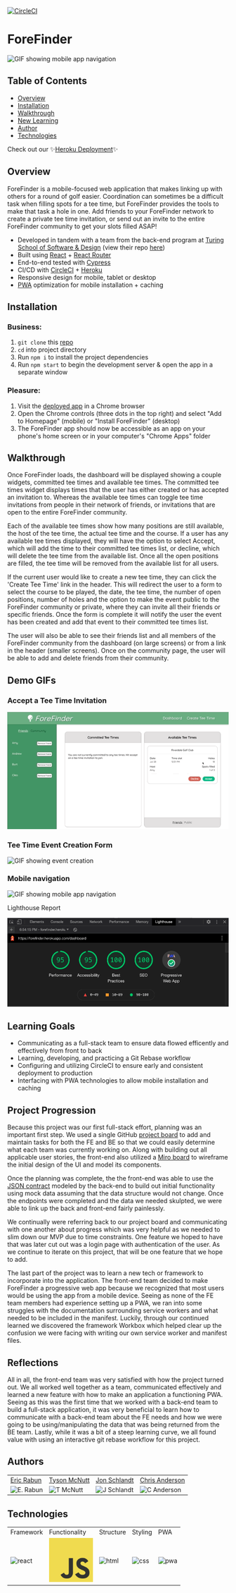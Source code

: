[![CircleCI](https://circleci.com/gh/foreFinder/fore-finder-fe/tree/main.svg?style=shield)](https://circleci.com/gh/foreFinder/fore-finder-fe/tree/main)

# ForeFinder
<!-- <img src='./docs/mobileNav.gif' alt='' width="400"> -->
![GIF showing mobile app navigation](./docs/mobileNav.gif)


## Table of Contents

* [Overview](#overview)
* [Installation](#installation)
* [Walkthrough](#walkthrough)
* [New Learning](#newlearning)
* [Author](#author)
* [Technologies](#technologies)

Check out our ✨[Heroku Deployment](https://forefinder.herokuapp.com/dashboard)✨


## Overview
ForeFinder is a mobile-focused web application that makes linking up with others for a round of golf easier. Coordination can sometimes be a difficult task when filling spots for a tee time, but ForeFinder provides the tools to make that task a hole in one. Add friends to your ForeFinder network to create a private tee time invitation, or send out an invite to the entire ForeFinder community to get your slots filled ASAP!

 - Developed in tandem with a team from the back-end program at [Turing School of Software & Design](https://turing.edu/) (view their repo [here](https://forefinder.herokuapp.com/dashboard))
 - Built using [React](https://reactjs.org/) + [React Router](reactrouter.com)
 - End-to-end tested with [Cypress](cypress.io)
 - CI/CD with [CircleCI](circleci.com) + [Heroku](heroku.com)
 - Responsive design for mobile, tablet or desktop
 - [PWA](https://developer.mozilla.org/en-US/docs/Web/Progressive_web_apps) optimization for mobile installation + caching


## Installation

### Business:
1. `git clone` this [repo](https://github.com/foreFinder/fore-finder-fe)
2. `cd` into project directory
3. Run `npm i` to install the project dependencies
4. Run `npm start` to begin the development server & open the app in a separate window

### Pleasure:
1. Visit the [deployed app](https://forefinder.herokuapp.com/dashboard) in a Chrome browser
2. Open the Chrome controls (three dots in the top right) and select "Add to Homepage" (mobile) or "Install ForeFinder" (desktop)
3. The ForeFinder app should now be accessible as an app on your phone's home screen or in your computer's "Chrome Apps" folder

## Walkthrough

Once ForeFinder loads, the dashboard will be displayed showing a couple widgets, committed tee times and available tee times.  The committed tee times widget displays times that the user has either created or has accepted an invitation to.  Whereas the available tee times can toggle tee time invitations from people in their network of friends, or invitations that are open to the entire ForeFinder community.  

Each of the available tee times show how many positions are still available, the host of the tee time, the actual tee time and the course.  If a user has any available tee times displayed, they will have the option to select Accept, which will add the time to their committed tee times list, or decline, which will delete the tee time from the available list.  Once all the open positions are filled, the tee time will be removed from the available list for all users.

If the current user would like to create a new tee time, they can click the 'Create Tee Time' link in the header.  This will redirect the user to a form to select the course to be played, the date, the tee time, the number of open positions, number of holes and the option to make the event public to the ForeFinder community or private, where they can invite all their friends or specific friends.  Once the form is complete it will notify the user the event has been created and add that event to their committed tee times list. 

The user will also be able to see their friends list and all members of the ForeFinder community from the dashboard (on large screens) or from a link in the header (smaller screens).  Once on the community page, the user will be able to add and delete friends from their community.  


## Demo GIFs

### Accept a Tee Time Invitation

<!-- <img src='' width="400"> -->
![GIF showing an invite accept](./docs/inviteaction.gif)

### Tee Time Event Creation Form

<!-- <img src='' width='400'> -->
![GIF showing event creation](./docs/formsubmission.gif)
                   
### Mobile navigation

![GIF showing mobile app navigation](./docs/mobileNav.gif)
<!-- <img src='' width='400'> -->


Lighthouse Report 

![Lighthouse Report](./docs/lighthouse.png)


## Learning Goals
- Communicating as a full-stack team to ensure data flowed efficently and effectively from front to back
- Learning, developing, and practicing a Git Rebase workflow
- Configuring and utilizing CircleCI to ensure early and consistent deployment to production
- Interfacing with PWA technologies to allow mobile installation and caching


## Project Progression

Because this project was our first full-stack effort, planning was an important first step. We used a single GitHub [project board](https://github.com/orgs/foreFinder/projects/1) to add and maintain tasks for both the FE and BE so that we could easily determine what each team was currently working on. Along with building out all applicable user stories, the front-end also utilized a [Miro board](https://miro.com/app/board/o9J_l7sQVZc=/) to wireframe the initial design of the UI and model its components.

Once the planning was complete, the the front-end was able to use the [JSON contract](https://miro.com/app/board/o9J_l7sQVZc=/) modeled by the back-end to build out initial functionality using mock data assuming that the data structure would not change. Once the endpoints were completed and the data we needed skulpted, we were able to link up the back and front-end fairly painlessly.

We continually were referring back to our project board and communicating with one another about progress which was very helpful as we needed to slim down our MVP due to time constraints.  One feature we hoped to have that was later cut out was a login page with authentication of the user.  As we continue to iterate on this project, that will be one feature that we hope to add.  

The last part of the project was to learn a new tech or framework to incorporate into the application.  The front-end team decided to make ForeFinder a progressive web app because we recognized that most users would be using the app from a mobile device.  Seeing as none of the FE team members had experience setting up a PWA, we ran into some struggles with the documentation surrounding service workers and what needed to be included in the manifest.  Luckily, through our continued learned we discovered the framework Workbox which helped clear up the confusion we were facing with writing our own service worker and manifest files. 


## Reflections

All in all, the front-end team was very satisfied with how the project turned out.  We all worked well together as a team, communicated effectively and learned a new feature with how to make an application a functioning PWA.  Seeing as this was the first time that we worked with a back-end team to build a full-stack application, it was very beneficial to learn how to communicate with a back-end team about the FE needs and how we were going to be using/manipulating the data that was being returned from the BE team. Lastly, while it was a bit of a steep learning curve, we all found value with using an interactive git rebase workflow for this project.  

## Authors
<table>
    <tr>
        <td><a href="https://github.com/errabun">Eric Rabun</td>
        <td> <a href="https://github.com/tysnj">Tyson McNutt</td>
        <td><a href="https://github.com/jon-schlandt">Jon Schlandt</td>
        <td><a href="https://github.com/mistercanderson">Chris Anderson</td>
    </tr>
    </tr>
        <td><img src="https://avatars.githubusercontent.com/u/73191225?v=4" alt="E. Rabun" width="125" height="auto" /></td>
        <td><img src="https://avatars.githubusercontent.com/u/65634894?v=4" alt="T McNutt" width="125" height="auto" /></td>
        <td><img src="https://avatars.githubusercontent.com/u/75702270?v=4" alt="J Schlandt" width="125" height="auto" /></td>
        <td><img src="https://avatars.githubusercontent.com/u/73985866?v=4" alt="C Anderson" width="125" height="auto" /></td>
    </tr>
</table>


## Technologies
<table>
    <tr>
        <td>Framework</td>
        <td>Functionality</td>
        <td>Structure</td>
        <td>Styling</td>
        <td>PWA</td>
    </tr>
    </tr>
        <td><img src="https://mildaintrainings.com/wp-content/uploads/2017/11/react-logo.png" alt="react" width="100" height="auto" /></td>
        <td><img src="https://raw.githubusercontent.com/voodootikigod/logo.js/master/js.png" alt="javascript" width="100" height="auto" /></td>
        <td><img src="https://cdn.pixabay.com/photo/2017/08/05/11/16/logo-2582748_1280.png" alt="html" width="100" height="auto" /></td>
        <td><img src="https://www.pinclipart.com/picdir/middle/175-1759459_eng-a-med-kamel-frameworks-css-css-logo.png" alt="css" width="100" height="auto" /></td>
        <td><img src="https://external-content.duckduckgo.com/iu/?u=https%3A%2F%2Fuser-images.githubusercontent.com%2F3104648%2F28351989-7f68389e-6c4b-11e7-9bf2-e9fcd4977e7a.png&f=1&nofb=1" alt="pwa" width="100" height="auto" /></td>
    </tr>
</table>

